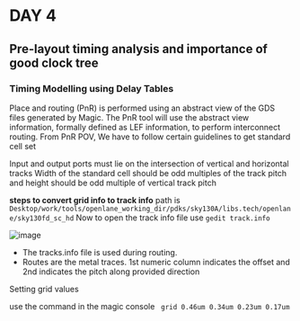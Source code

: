 # DAY 4
## Pre-layout timing analysis and importance of good clock tree
### Timing Modelling using Delay Tables
Place and routing (PnR) is performed using an abstract view of the GDS files generated by Magic. The PnR tool will use the abstract view information, formally defined as LEF information, to perform interconnect routing. From PnR POV, We have to follow certain guidelines to get standard cell set

Input and output ports must lie on the intersection of vertical and horizontal tracks Width of the standard cell should be odd multiples of the track pitch and height should be odd multiple of vertical track pitch

**steps to convert grid info to track info**
path is ```Desktop/work/tools/openlane_working_dir/pdks/sky130A/libs.tech/openlane/sky130fd_sc_hd```
Now to open the track info file use ```gedit track.info```

![image](https://github.com/KKiranR/Pes_pd/assets/89727621/ee7c36d8-6a50-41f0-9c74-c595d7214759)
- The tracks.info file is used during routing.
- Routes are the metal traces.
1st numeric column indicates the offset and 2nd indicates the pitch along provided direction

Setting grid values

use the command in the magic console ``` grid 0.46um 0.34um 0.23um 0.17um```


